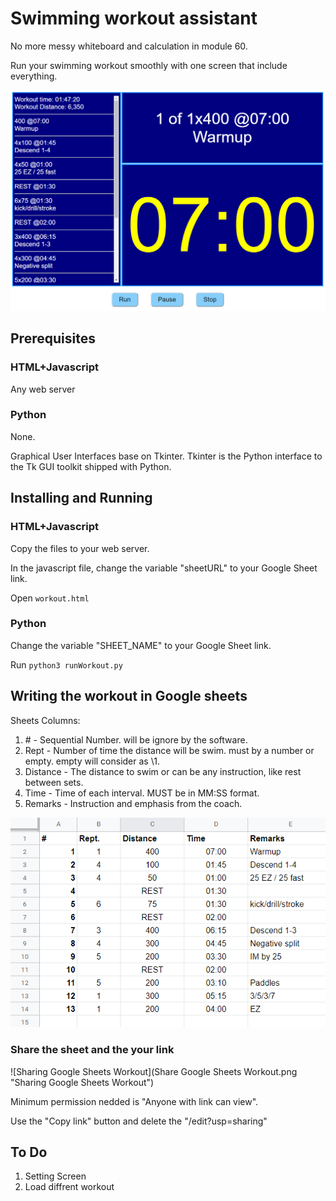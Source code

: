 # Swimming workout assistant
No more messy whiteboard and calculation in module 60.

Run your swimming workout smoothly with one screen that include everything.

![Workout Screen](https://github.com/eyalsch/swimming-workout-assistant/blob/master/Workout%20Screen.png "Workout Screen")


## Prerequisites
### HTML+Javascript
Any web server

### Python
None.

Graphical User Interfaces base on Tkinter.
Tkinter is the Python interface to the Tk GUI toolkit shipped with Python.

## Installing and Running
### HTML+Javascript
Copy the files to your web server.

In the javascript file, change the variable "sheetURL" to your Google Sheet link.

Open `workout.html`

### Python
Change the variable "SHEET_NAME" to your Google Sheet link.

Run `python3 runWorkout.py`

## Writing the workout in Google sheets
Sheets Columns:
1. \# - Sequential Number. will be ignore by the software.
2. Rept - Number of time the distance will be swim. must by a number or empty. empty will consider as \1.
3. Distance - The distance to swim or can be any instruction, like rest between sets.
4. Time - Time of each interval. MUST be in MM:SS format.
5. Remarks - Instruction and emphasis from the coach.

![Google Sheets Workout example](https://github.com/eyalsch/swimming-workout-assistant/blob/master/Google%20Sheets%20Workout.png "Google Sheets Workout example")

### Share the sheet and the your link

![Sharing Google Sheets Workout](Share Google Sheets Workout.png "Sharing Google Sheets Workout")

Minimum permission nedded is "Anyone with link can view". 

Use the "Copy link" button and delete the "/edit?usp=sharing"

## To Do
1. Setting Screen
2. Load diffrent workout
